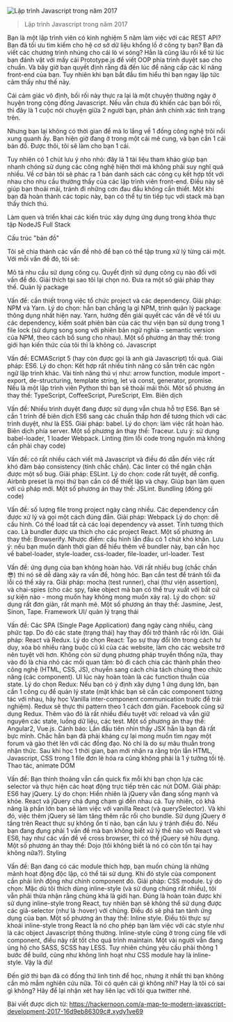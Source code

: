 ![Lập trình Javascript trong năm 2017](https://thefullfool.files.wordpress.com/2010/09/wheres-waldo1.jpg)

> Lập trình Javascript trong năm 2017

Bạn là một lập trình viên có kinh nghiệm 5 năm làm việc với các REST API? Bạn đã tối ưu tìm kiếm cho hệ cơ sở dữ liệu khổng lồ ở công ty bạn? Bạn đã viết các chương trình nhúng cho cái lò vi sóng? Hẳn là cũng lâu rồi kể từ lúc bạn đánh vật với mấy cái Prototype.js để viết OOP phía trình duyệt sao cho chuẩn. Và bây giờ bạn quyết định rằng đã đến lúc để nâng cấp các kĩ năng front-end của bạn. Tuy nhiên khi bạn bắt đầu tìm hiểu thì bạn ngay lập tức cảm thấy như thế này.

Cái cảm giác vô định, bối rối này thực ra lại là một chuyện thường ngày ở huyện trong cộng đồng Javascript. Nếu vẫn chưa đủ khiến các bạn bối rối, thì đây là 1 cuộc nói chuyện giữa 2 người bạn, phản ánh chính xác tình trạng trên.

Nhưng bạn lại không có thời gian để mà lo lắng về 1 đống công nghệ trôi nổi xung quanh ấy. Bạn hiện giờ đang ở trong một cái mê cung, và bạn cần 1 cái bản đồ. Được thôi, tôi sẽ làm cho bạn 1 cái.

Tuy nhiên có 1 chút lưu ý nho nhỏ: đây là 1 tài liệu tham khảo giúp bạn nhanh chóng sử dụng các công nghệ hiện thời mà không phải suy nghĩ quá nhiều. Về cơ bản tôi sẽ phác ra 1 bản danh sách các công cụ kết hợp tốt với nhau cho nhu cầu thường thấy của các lập trình viên front-end. Điều này sẽ giúp bạn thoải mái, tránh đi những cơn đau đầu không cần thiết. Một khi bạn đã hoàn thành các topic này, bạn có thể tự tin tiếp tục với stack mà bạn thấy thích thú.

Làm quen và triển khai các kiến trúc xây dựng ứng dụng trong khóa thực tập NodeJS Full Stack

Cấu trúc "bản đồ"

Tôi sẽ chia thành các vấn đề nhỏ để bạn có thể tập trung xử lý từng cái một. Với mỗi vấn đề đó, tôi sẽ:

Mô tả nhu cầu sử dụng công cụ.
Quyết định sử dụng công cụ nào đối với vấn đề đó.
Giải thích tại sao tôi lại chọn nó.
Đưa ra một số giải pháp thay thế.
Quản lý package

Vấn đề: cần thiết trong việc tổ chức project và các dependency.
Giải pháp: NPM và Yarn.
Lý do chọn: hẳn bạn chẳng lạ gì NPM, trình quản lý package thông dụng nhất hiện nay. Yarn, hướng đến giải quyết các vấn đề về tối ưu các dependency, kiểm soát phiên bản của các thư viện bạn sử dụng trong 1 file lock (sử dụng song song với phiên bản ngữ nghĩa - semantic version của NPM, theo cách bổ sung cho nhau).
Một số phương án thay thế: trong giới hạn kiến thức của tôi thì là không có.
Javascript

Vấn đề: ECMAScript 5 (hay còn được gọi là anh già Javascript) tồi quá.
Giải pháp: ES6.
Lý do chọn: Kết hợp rất nhiều tính năng có sẵn trên các ngôn ngữ lập trình khác. Vài tính năng thú vị như: arrow function, module import - export, de-structuring, template string, let và const, generator, promise. Nếu là một lập trình viên Python thì bạn sẽ thoải mái thôi.
Một số phương án thay thế: TypeScript, CoffeeScript, PureScript, Elm.
Biên dịch

Vấn đề: Nhiều trình duyệt đang được sử dụng vẫn chưa hỗ trợ ES6. Bạn sẽ cần 1 trình để biên dịch ES6 sang các chuẩn thấp hơn để tương thích với các trình duyệt, như là ES5.
Giải pháp: babel.
Lý do chọn: làm việc rất hoàn hảo. Biên dịch phía server.
Một số phương án thay thế: Traceur.
Lưu ý: sử dụng babel-loader, 1 loader Webpack. 
Linting (tìm lỗi code trong nguồn mà không cần phải chạy code)

Vấn đề: có rất nhiều cách viết mã Javascript và điều đó dẫn đến việc rất khó đảm bảo consistency (tính chắc chắn). Các linter có thể ngăn chặn được một số bug.
Giải pháp: ESLint.
Lý do chọn: code rất tuyệt, dễ config. Airbnb preset là mọi thứ bạn cần có để thiết lập và chạy. Giúp bạn làm quen với cú pháp mới.
Một số phương án thay thế: JSLint.
Bundling (đóng gói code)

Vấn đề: số lượng file trong project ngày càng nhiều. Các dependency cần được xử lý và gọi một cách đúng đắn.
Giải pháp: Webpack
Lý do chọn: dễ cấu hình. Có thể load tất cả các loại dependency và asset. Tính tương thích cao. Là bundler được ưa thích cho các project React.
Một số phương án thay thế: Browserify.
Nhược điểm: cấu hình lần đầu có 1 chút khó khăn.
Lưu ý: nếu bạn muốn dành thời gian để hiểu thêm về bundler này, bạn cần học về babel-loader, style-loader, css-loader, file-loader, url-loader.
Test

Vấn đề: ứng dụng của bạn không hoàn hảo. Với rất nhiều bug (chắc chắn 😎) thì nó sẽ dễ dàng xảy ra vấn đề, hỏng hóc. Bạn cần test để tránh tối đa lỗi có thể xảy ra.
Giải pháp: mocha (test runner), chai (thư viện assertion), và chai-spies (cho các spy, fake object mà bạn có thể truy xuất với bất cứ sự kiện nào - mong muốn hay không mong muốn xảy ra). 
Lý do chọn: sử dụng rất đơn giản, rất mạnh mẽ.
Một số phương án thay thế: Jasmine, Jest, Sinon, Tape.
Framework UI/ quản lý trạng thái

Vấn đề: Các SPA (Single Page Application) đang ngày càng nhiều, càng phức tạp. Do đó các state (trạng thái) hay thay đổi trở thành rắc rối lớn.
Giải pháp: React và Redux.
Lý do chọn React: Tạo sự thay đổi lớn trong cách tư duy, xóa bỏ nhiều ràng buộc cũ kĩ của các website, làm cho các website trở nên tuyệt vời hơn. Không còn sử dụng phương pháp truyền thống nữa, thay vào đó là chia nhỏ các mối quan tâm: bỏ đi cách chia các thành phần theo công nghệ (HTML, CSS, JS), chuyển sang cách chia tách chúng theo chức năng (các component). UI lúc này hoàn toàn là các function thuần của state. 
Lý do chọn Redux: Nếu bạn có ý định xây dựng 1 ứng dụng lớn, bạn cần 1 công cụ để quản lý state (mặt khác bạn sẽ cần các component tương tác với nhau, hãy học Vanilla inter-component communication trước để trải nghiệm). Redux sẽ thực thi pattern theo 1 cách đơn giản. Facebook cũng sử dụng Redux. Thêm vào đó là rất nhiều điều tuyệt vời: reload và vẫn giữ nguyên các state, luồng dữ liệu, các test.
Một số phương án thay thế: Angular2, Vue.js.
Cảnh báo: Lần đầu tiên nhìn thấy JSX hẳn là bạn đã rất bực mình. Chắc hẳn bạn đã phải kháng cự lại mong muốn tìm ngay một forum và gào thét lên với các đồng đạo. Nó chỉ là do sự mâu thuẫn trong nhận thức. Sau khi học 1 thời gian, bạn mới nhận ra rằng trộn lẫn HTML, Javascript, CSS trong 1 file đơn lẻ hóa ra cũng không phải là 1 ý tưởng tồi tệ. 
Thao tác, animate DOM

Vấn đề: Bạn thỉnh thoảng vẫn cần quick fix mỗi khi bạn chọn lựa các selector và thực hiện các hoạt động trực tiếp trên các nút DOM.
Giải pháp: ES6 hay jQuery.
Lý do chọn: Hiển nhiên là jQuery vẫn đang sống mạnh và khỏe. React và jQuery chả đụng chạm gì đến nhau cả. Tuy nhiên, có khả năng là phần lớn bạn sẽ làm việc với vanilla React (và querySelector). Và khi đó, việc thêm jQuery sẽ làm tăng thêm rắc rối cho bundle. Sử dụng jQuery ở tầng trên React thực sự không ổn tí nào, bạn cần lưu ý tránh điều đó. Nếu bạn đang đụng phải 1 vấn đề mà bạn không biết xử lý thế nào với React và ES6, hay như các vấn đề về cross browser, thì có thể jQuery sẽ hữu dụng.
Một số phương án thay thế: Dojo (tôi không biết là nó có còn tồn tại hay không nữa?).
Styling

Vấn đề: Bạn đang có các module thích hợp, bạn muốn chúng là những mảnh hoạt động độc lập, có thể tái sử dụng. Khi đó style của component cần phải linh động như chính component đó.
Giải pháp: CSS module.
Lý do chọn: Mặc dù tôi thích dùng inline-style (và sử dụng chúng rất nhiều), tôi vẫn phải thừa nhận rằng chúng khá là giới hạn. Đúng là hoàn toàn được khi sử dụng inline-style trong React, tuy nhiên bạn sẽ không thể sử dụng được các giả-selector (như là :hover) với chúng. Điều đó sẽ phá tan tành ứng dụng của bạn.
Một số phương án thay thế: Inline style. Điều tôi thực sự khoái inline-style trong React là nó cho phép bạn làm việc với các style như là các object Javascript thông thường. Inline-style cũng ở trong cùng file với component, điều này rất tốt cho quá trình maintain. Một vài người vẫn đang ủng hộ cho SASS, SCSS hay LESS. Tuy nhiên chúng yêu cầu phải thông 1 bước để build, cũng như không linh hoạt như CSS module hay là inline-style.
Vậy là đủ!

Đến giờ thì bạn đã có đống thứ linh tinh để học, nhưng ít nhất thì bạn không cần mò mẫm nghiên cứu nữa. Tôi có quên cái gì không nhỉ? Hay là tôi có sai gì không? Hãy để lại nhận xét hay liên lạc với tôi qua twitter nhé. 

Bài viết được dịch từ: https://hackernoon.com/a-map-to-modern-javascript-development-2017-16d9eb86309c#.xydy1ve69